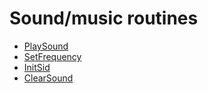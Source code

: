 # Sound/music routines

- [PlaySound](../methods/playsound.md)
- [SetFrequency](../methods/setfrequency.md)
- [InitSid](../methods/initsid.md)
- [ClearSound](../methods/clearsound.md)